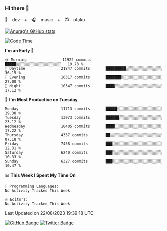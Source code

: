 ### Hi there 👋

🚀　dev　+　🎧　music　+　📺　otaku


[![Anurag's GitHub stats](https://github-readme-stats.vercel.app/api?username=koheitasaka&count_private=true&show_icons=true&theme=monokai)](https://github.com/koheitasaka/github-readme-stats)

<!--START_SECTION:waka-->
![Code Time](http://img.shields.io/badge/Code%20Time-1%2C161%20hrs%2023%20mins-blue)

**I'm an Early 🐤** 

```text
🌞 Morning                11922 commits       █████░░░░░░░░░░░░░░░░░░░░   19.73 % 
🌆 Daytime                21847 commits       █████████░░░░░░░░░░░░░░░░   36.15 % 
🌃 Evening                16317 commits       ███████░░░░░░░░░░░░░░░░░░   27.00 % 
🌙 Night                  10347 commits       ████░░░░░░░░░░░░░░░░░░░░░   17.12 % 
```
📅 **I'm Most Productive on Tuesday** 

```text
Monday                   11713 commits       █████░░░░░░░░░░░░░░░░░░░░   19.38 % 
Tuesday                  13973 commits       ██████░░░░░░░░░░░░░░░░░░░   23.12 % 
Wednesday                10405 commits       ████░░░░░░░░░░░░░░░░░░░░░   17.22 % 
Thursday                 4337 commits        ██░░░░░░░░░░░░░░░░░░░░░░░   07.18 % 
Friday                   7438 commits        ███░░░░░░░░░░░░░░░░░░░░░░   12.31 % 
Saturday                 6240 commits        ███░░░░░░░░░░░░░░░░░░░░░░   10.33 % 
Sunday                   6327 commits        ███░░░░░░░░░░░░░░░░░░░░░░   10.47 % 
```


📊 **This Week I Spent My Time On** 

```text
💬 Programming Languages: 
No Activity Tracked This Week

🔥 Editors: 
No Activity Tracked This Week
```


 Last Updated on 22/08/2023 19:39:18 UTC
<!--END_SECTION:waka-->

[![GitHub Badge](https://img.shields.io/badge/GitHub-100000?style=for-the-badge&logo=github&logoColor=white)](https://github.com/koheitasaka)
[![Twitter Badge](https://img.shields.io/badge/Twitter-1DA1F2?style=for-the-badge&logo=twitter&logoColor=white)](https://twitter.com/sleep_asleep_)
